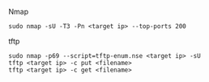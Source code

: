 Nmap

```shell
sudo nmap -sU -T3 -Pn <target ip> --top-ports 200
```

tftp

```shell
sudo nmap -p69 --script=tftp-enum.nse <target ip> -sU
tftp <target ip> -c put <filename>
tftp <target ip> -c get <filename>
```